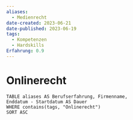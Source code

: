```yaml
---
aliases:
  - Medienrecht
date-created: 2023-06-21
date-published: 2023-06-19
tags:
  - Kompetenzen
  - Hardskills
Erfahrung: 0.9
---
```

# Onlinerecht


```dataview
TABLE aliases AS Berufserfahrung, Firmenname,
Enddatum - Startdatum AS Dauer
WHERE contains(tags, "Onlinerecht")
SORT ASC
```